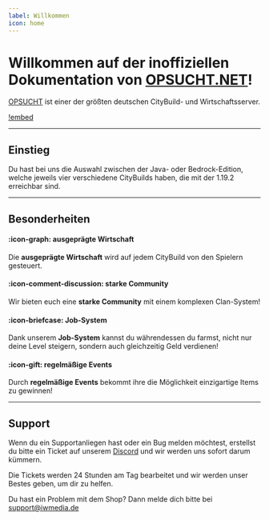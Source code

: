 ```yaml
---
label: Willkommen
icon: home
---
```

# Willkommen auf der inoffiziellen Dokumentation von [OPSUCHT.NET](https://opsucht.net/)!

[OPSUCHT](https://opsucht.net/) ist einer der größten deutschen CityBuild- und Wirtschaftsserver. 

[!embed](https://www.youtube.com/embed/h-tlt6z7Tjc)

---

## Einstieg

Du hast bei uns die Auswahl zwischen der Java- oder Bedrock-Edition, welche jeweils vier verschiedene CityBuilds haben, die mit der 1.19.2 erreichbar sind.

---

## Besonderheiten

#### :icon-graph: ausgeprägte Wirtschaft

Die **ausgeprägte Wirtschaft** wird auf jedem CityBuild von den Spielern gesteuert.

#### :icon-comment-discussion: starke Community

Wir bieten euch eine **starke Community** mit einem komplexen Clan-System!

#### :icon-briefcase: Job-System

Dank unserem **Job-System** kannst du währendessen du farmst, nicht nur deine Level steigern, sondern auch gleichzeitig Geld verdienen!

#### :icon-gift: regelmäßige Events

Durch **regelmäßige Events** bekommt ihre die Möglichkeit einzigartige Items zu gewinnen!

---

## Support

Wenn du ein Supportanliegen hast oder ein Bug melden möchtest, erstellst du bitte ein Ticket auf unserem [Discord](https://discord.gg/opsucht/) und wir werden uns sofort darum kümmern.

Die Tickets werden 24 Stunden am Tag bearbeitet und wir werden unser Bestes geben, um dir zu helfen.

Du hast ein Problem mit dem Shop? Dann melde dich bitte bei support@iwmedia.de
